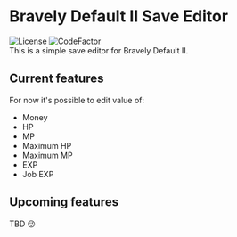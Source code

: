 # Bravely Default II Save Editor
[![License](https://img.shields.io/github/license/WorkingWarrior/BravelyDefault2)](LICENSE)
[![CodeFactor](https://www.codefactor.io/repository/github/workingwarrior/bravelydefault2/badge/main)](https://www.codefactor.io/repository/github/workingwarrior/bravelydefault2/overview/main)  
This is a simple save editor for Bravely Default II.

## Current features

For now it's possible to edit value of:
- Money
- HP
- MP
- Maximum HP
- Maximum MP
- EXP
- Job EXP

## Upcoming features

TBD :stuck_out_tongue_winking_eye: